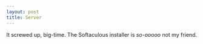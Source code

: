 ```yaml
---
layout: post
title: Server
---
```


It screwed up, big-time.  The Softaculous installer is *so-ooooo* not my friend.
